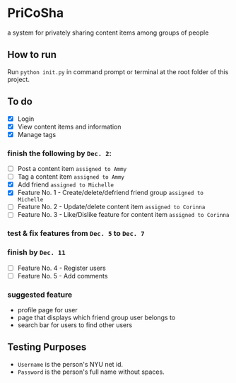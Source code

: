 # PriCoSha
a system for privately sharing content items among groups of people

## How to run
Run `python init.py` in command prompt or terminal at the root folder of this project.

## To do
- [x] Login
- [x] View content items and information
- [x] Manage tags
### finish the following by `Dec. 2`:
- [ ] Post a content item `assigned to Ammy`
- [ ] Tag a content item `assigned to Ammy`
- [x] Add friend `assigned to Michelle`
- [x] Feature No. 1 - Create/delete/defriend friend group `assigned to Michelle`
- [ ] Feature No. 2 - Update/delete content item `assigned to Corinna`
- [ ] Feature No. 3 - Like/Dislike feature for content item `assigned to Corinna`
### test & fix features from `Dec. 5` to `Dec. 7`
### finish by `Dec. 11`
- [ ] Feature No. 4 - Register users
- [ ] Feature No. 5 - Add comments
### suggested feature
- profile page for user
- page that displays which friend group user belongs to
- search bar for users to find other users

## Testing Purposes
- `Username` is the person's NYU net id.
- `Password` is the person's full name without spaces.
